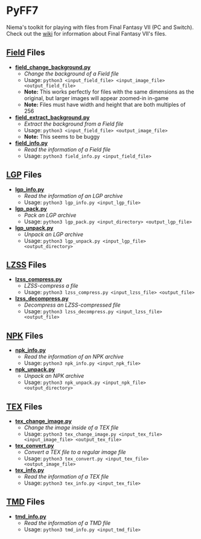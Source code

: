 # PyFF7
Niema's toolkit for playing with files from Final Fantasy VII (PC and Switch). Check out the [wiki](../../wiki) for information about Final Fantasy VII's files.

## [Field](../../wiki/Field-File-Format) Files
* **[field_change_background.py](field_change_background.py)**
    * *Change the background of a Field file*
    * Usage: `python3 <input_field_file> <input_image_file> <output_field_file>`
    * **Note:** This works perfectly for files with the same dimensions as the original, but larger images will appear zoomed-in in-game
    * **Note:** Files must have width and height that are both multiples of 256
* **[field_extract_background.py](field_extract_background.py)**
    * *Extract the background from a Field file*
    * Usage: `python3 <input_field_file> <output_image_file>`
    * **Note:** This seems to be buggy
* **[field_info.py](field_info.py)**
    * *Read the information of a Field file*
    * Usage: `python3 field_info.py <input_field_file>`

## [LGP](../../wiki/LGP-Format) Files
* **[lgp_info.py](lgp_info.py)**
    * *Read the information of an LGP archive*
    * Usage: `python3 lgp_info.py <input_lgp_file>`
* **[lgp_pack.py](lgp_pack.py)**
    * *Pack an LGP archive*
    * Usage: `python3 lgp_pack.py <input_directory> <output_lgp_file>`
* **[lgp_unpack.py](lgp_unpack.py)**
    * *Unpack an LGP archive*
    * Usage: `python3 lgp_unpack.py <input_lgp_file> <output_directory>`

## [LZSS](../../wiki/LZSS-Format) Files
* **[lzss_compress.py](lzss_compress.py)**
    * *LZSS-compress a file*
    * Usage: `python3 lzss_compress.py <input_lzss_file> <output_file>`
* **[lzss_decompress.py](lzss_decompress.py)**
    * *Decompress an LZSS-compressed file*
    * Usage: `python3 lzss_decompress.py <input_lzss_file> <output_file>`

## [NPK](../../wiki/NPK-Format) Files
* **[npk_info.py](npk_info.py)**
    * *Read the information of an NPK archive*
    * Usage: `python3 npk_info.py <input_npk_file>`
* **[npk_unpack.py](npk_unpack.py)**
    * *Unpack an NPK archive*
    * Usage: `python3 npk_unpack.py <input_npk_file> <output_directory>`

## [TEX](../../wiki/TEX-Format) Files
* **[tex_change_image.py](tex_change_image.py)**
    * *Change the image inside of a TEX file*
    * Usage: `python3 tex_change_image.py <input_tex_file> <input_image_file> <output_tex_file>`
* **[tex_convert.py](tex_convert.py)**
    * *Convert a TEX file to a regular image file*
    * Usage: `python3 tex_convert.py <input_tex_file> <output_image_file>`
* **[tex_info.py](tex_info.py)**
    * *Read the information of a TEX file*
    * Usage: `python3 tex_info.py <input_tex_file>`

## [TMD](../../wiki/TMD-Format) Files
* **[tmd_info.py](tmd_info.py)**
    * *Read the information of a TMD file*
    * Usage: `python3 tmd_info.py <input_tmd_file>`
